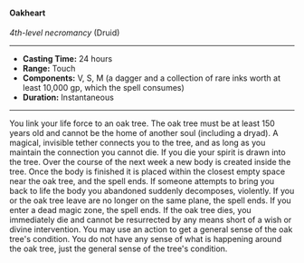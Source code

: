 #### Oakheart
*4th-level necromancy* (Druid)
___
- **Casting Time:** 24 hours
- **Range:** Touch
- **Components:** V, S, M (a dagger and a collection of rare inks worth at least 10,000 gp, which the spell consumes)
- **Duration:** Instantaneous
---
You link your life force to an oak tree. The oak tree
must be at least 150 years old and cannot be the
home of another soul (including a dryad). A magical, invisible tether connects you to the tree,
and as long as you maintain the connection you
cannot die. If you die your spirit is drawn into the
tree. Over the course of the next week a new body is
created inside the tree. Once the body is finished it
is placed within the closest empty space near the
oak tree, and the spell ends.
If someone attempts to bring you back to life the
body you abandoned suddenly decomposes,
violently. If you or the oak tree leave are no longer
on the same plane, the spell ends. If you enter a
dead magic zone, the spell ends. If the oak tree dies,
you immediately die and cannot be resurrected by
any means short of a wish or divine intervention.
You may use an action to get a general sense of the
oak tree's condition. You do not have any sense of
what is happening around the oak tree, just the
general sense of the tree's condition.

